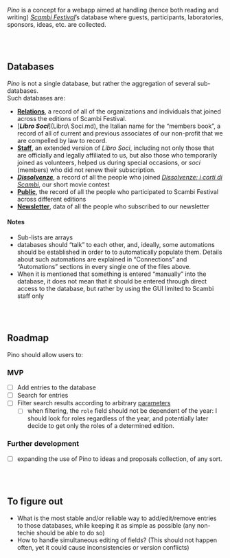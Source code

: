 <cite>Pino</cite> is a concept for a webapp aimed at handling (hence both reading and writing) <cite>[Scambi Festival][scambi]</cite>’s database where guests, participants, laboratories, sponsors, ideas, etc. are collected.

<br>
<br>

## Databases

<cite>Pino</cite> is not a single database, but rather the aggregation of several sub-databases.  
Such databases are:

- [**Relations**](Relations.md), a record of all of the organizations and individuals that joined across the editions of Scambi Festival.
- [**<i lang='it'>Libro Soci</i>**](Libro\ Soci.md), the Italian name for the “members book”, a record of all of current and previous associates of our non-profit that we are compelled by law to record.
- [**Staff**](Staff.md), an extended version of <i lang='it'>Libro Soci</i>, including not only those that are officially and legally affiliated to us, but also those who temporarily joined as volunteers, helped us during special occasions, or <i lang='it'>soci</i> (members) who did not renew their subscription.
- [**<cite lang='it'>Dissolvenze</cite>**](Dissolvenze.md), a record of all the people who joined <cite lang='it'>[Dissolvenze: i corti di Scambi](https://scambi.org/dissolvenze)</cite>, our short movie contest
- [**Public**](Public.md), the record of all the people who participated to Scambi Festival across different editions
- [**Newsletter**](Newsletter.md), data of all the people who subscribed to our newsletter

#### Notes

- Sub-lists are arrays
- databases should “talk” to each other, and, ideally, some automations should be established in order to to automatically populate them. Details about such automations are explained in “Connections” and “Automations” sections in every single one of the files above.
- When it is mentioned that something is entered “manually” into the database, it does not mean that it should be entered through direct access to the database, but rather by using the GUI limited to Scambi staff only

<br>
<br>

## Roadmap

Pino should allow users to:

### MVP

- [ ] Add entries to the database
- [ ] Search for entries
- [ ] Filter search results according to arbitrary [parameters](#fields)
	- [ ] when filtering, the `role` field should not be dependent of the year: I should look for roles regardless of the year, and potentially later decide to get only the roles of a determined edition. 

### Further development

- [ ] expanding the use of Pino to ideas and proposals collection, of any sort.

<br>
<br>

## To figure out

- What is the most stable and/or reliable way to add/edit/remove entries to those databases, while keeping it as simple as possible (any non-techie should be able to do so)
- How to handle simultaneous editing of fields? (This should not happen often, yet it could cause inconsistencies or version conflicts)

<br>
<br>




[scambi]: https://scambi.org 'Scambi Festival official website'
